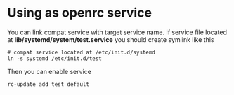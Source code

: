 # Using as openrc service
You can link compat service with target service name.
If service file located at **lib/systemd/system/test.service** you should create symlink like this

```
# compat service located at /etc/init.d/systemd
ln -s systemd /etc/init.d/test
```
Then you can enable service
```
rc-update add test default
```